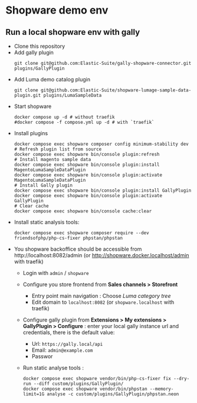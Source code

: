 # Shopware demo env

## Run a local shopware env with gally

- Clone this repository
- Add gally plugin 
  ```shell
  git clone git@github.com:Elastic-Suite/gally-shopware-connector.git plugins/GallyPlugin
  ```
- Add Luma demo catalog plugin
  ```shell
  git clone git@github.com:Elastic-Suite/shopware-lumage-sample-data-plugin.git plugins/LumaSampleData
  ``` 
- Start shopware
  ```shell
  docker compose up -d # without traefik
  #docker compose -f compose.yml up -d # with `traefik`
  ```
- Install plugins
  ```shell
  docker compose exec shopware composer config minimum-stability dev
  # Refresh plugin list from source
  docker compose exec shopware bin/console plugin:refresh 
  # Install magento sample data
  docker compose exec shopware bin/console plugin:install MagentoLumaSampleDataPlugin
  docker compose exec shopware bin/console plugin:activate MagentoLumaSampleDataPlugin
  # Install Gally plugin
  docker compose exec shopware bin/console plugin:install GallyPlugin
  docker compose exec shopware bin/console plugin:activate GallyPlugin
  # Clear cache
  docker compose exec shopware bin/console cache:clear
  ```
- Install static analysis tools:
  ```shell
  docker compose exec shopware composer require --dev friendsofphp/php-cs-fixer phpstan/phpstan
  ```
- You shopware backoffice should be accessible from http://localhost:8082/admin (or http://shopware.docker.localhost/admin with traefik)
  - Login with `admin` / `shopware`
  - Configure you store frontend from **Sales channels > Storefront**
    - Entry point main navigation : Choose *Luma category tree*
    - Edit domain to `localhost:8082` (or `shopware.localhost` with traefik)
  - Configure gally plugin from **Extensions > My extensions > GallyPlugin > Configure** : enter your local gally instance url and credentials, there is the default value:
    - Url: `https://gally.local/api`
    - Email: `admin@example.com`
    - Passwor

  - Run static analyse tools :
    ```shell
    docker compose exec shopware vendor/bin/php-cs-fixer fix --dry-run --diff custom/plugins/GallyPlugin/
    docker compose exec shopware vendor/bin/phpstan --memory-limit=1G analyse -c custom/plugins/GallyPlugin/phpstan.neon
    ```
